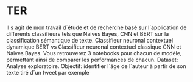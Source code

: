 # TER
Il s agit de mon travail d´étude et de recherche basé sur l´application de différents classifieurs tels que Naives Bayes, CNN et BERT sur la classification sémantique de texte.
Classifieur neuronal contextuel dynamique BERT vs Classifieur neuronal contextuel classique CNN et Naives Bayes.
Vous retrouverez 3 notebooks pour chacun de modèle, permettant ainsi de comparer les performances de chacun.
Dataset: Analyse exploratoire.
Objectif: identifier l´âge de l´auteur à partir de son texte tiré d´un tweet par exemple
